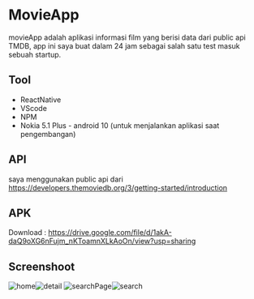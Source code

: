 # MovieApp

movieApp adalah aplikasi informasi film yang berisi data dari public api TMDB, app ini saya buat dalam 24 jam sebagai salah satu test masuk sebuah startup.

## Tool

- ReactNative 
- VScode
- NPM
- Nokia 5.1 Plus - android 10 (untuk menjalankan aplikasi saat pengembangan)

## API

saya menggunakan public api dari https://developers.themoviedb.org/3/getting-started/introduction


## APK
Download : https://drive.google.com/file/d/1akA-daQ9oXG6nFujm_nKToamnXLkAoOn/view?usp=sharing

## Screenshoot

![home](screenshot/home.png)![detail](screenshot/detail.png)
![searchPage](screenshot/searchPage.png)![search](screenshot/search.png)


